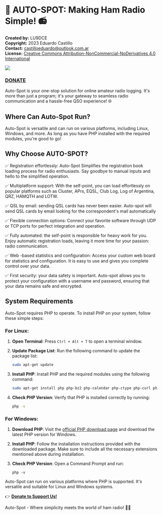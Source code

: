# 🚀 **AUTO-SPOT: Making Ham Radio Simple!** 📻

**Created by:** LU9DCE  
**Copyright:** 2023 Eduardo Castillo  
**Contact:** castilloeduardo@outlook.com.ar  
**License:** [Creative Commons Attribution-NonCommercial-NoDerivatives 4.0 International](https://creativecommons.org/licenses/by-nc-nd/4.0/)

![](https://pbs.twimg.com/media/F5QS6tEXEAA9WhI?format=png&name=small)

### [DONATE](https://www.paypal.com/donate/?hosted_button_id=WHG8FQRMAPA3E)


Auto-Spot is your one-stop solution for online amateur radio logging. It's more than just a program; it's your gateway to seamless radio communication and a hassle-free QSO experience! 🌐

## **Where Can Auto-Spot Run?**

Auto-Spot is versatile and can run on various platforms, including Linux, Windows, and more. As long as you have PHP installed with the required modules, you're good to go!

## **Why Choose AUTO-SPOT?**

✅ Registration effortlessly: Auto-Spot Simplifies the registration book loading process for radio enthusiasts. Say goodbye to manual inputs and hello to the simplified operation.

✅ Multiplatform support: With the self-point, you can load effortlessly on popular platforms such as Cluster, APrs, EQSL, Club Log, Log of Argentina, QRZ, HAMQTH and LOTW.

✅ QSL by email: sending QSL cards has never been easier. Auto-spot will send QSL cards by email looking for the correspondent's mail automatically

✅ Flexible connection options: Connect your favorite software through UDP or TCP ports for perfect integration and operation.

✅ Fully automated: the self-point is responsible for heavy work for you. Enjoy automatic registration loads, leaving it more time for your passion: radio communication.

✅ Web -based statistics and configuration: Access your custom web board for statistics and configuration. It is easy to use and gives you complete control over your data.

✅ First security: your data safety is important. Auto-spot allows you to protect your configuration with a username and password, ensuring that your data remains safe and encrypted.

## **System Requirements**

Auto-Spot requires PHP to operate. To install PHP on your system, follow these simple steps:

### **For Linux:**

1. **Open Terminal**: Press `Ctrl + Alt + T` to open a terminal window.

2. **Update Package List**: Run the following command to update the package list:

   ```bash
   sudo apt-get update
   ```

3. **Install PHP**: Install PHP and the required modules using the following command:

   ```bash
   sudo apt-get install php php-bz2 php-calendar php-ctype php-curl php-date php-dom php-exif php-fileinfo php-filter php-ftp php-gd php-gettext php-hash php-iconv php-intl php-json php-libxml php-mbstring php-openssl php-pcntl php-pcre php-pdo php-pdo_sqlite php-phar php-random php-readline php-reflection php-session php-simplexml php-sockets php-sodium php-spl php-sqlite3 php-standard php-tokenizer php-xml php-xmlreader php-xmlwriter php-xsl php-zip php-zend-opcache php-zlib
   ```

4. **Check PHP Version**: Verify that PHP is installed correctly by running:

   ```bash
   php -v
   ```

### **For Windows:**

1. **Download PHP**: Visit the [official PHP download page](https://windows.php.net/download/) and download the latest PHP version for Windows.

2. **Install PHP**: Follow the installation instructions provided with the downloaded package. Make sure to include all the necessary extensions mentioned above during installation.

3. **Check PHP Version**: Open a Command Prompt and run:

   ```shell
   php -v
   ```

Auto-Spot can run on various platforms where PHP is supported. It's versatile and suitable for Linux and Windows systems.

👉 [**Donate to Support Us!**](https://www.paypal.com/donate/?hosted_button_id=WHG8FQRMAPA3E)

Auto-Spot - Where simplicity meets the world of ham radio! 📡🌟